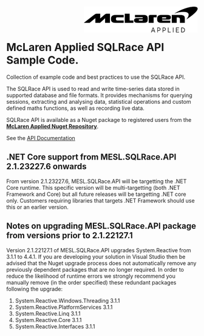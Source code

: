 <img src="/images/malogo.png" width="300" align="right" /><br><br><br>

# McLaren Applied **SQLRace API Sample Code**.

Collection of example code and best practices to use the SQLRace API.

The SQLRace API is used to read and write time-series data stored in supported database and file formats. It provides mechanisms for querying sessions, extracting and analysing data, statistical operations and custom defined maths functions, as well as recording live data.

SQLRace API is available as a Nuget package to registered users from the **[McLaren Applied Nuget Repository](https://github.com/mat-docs/packages)**. 

See the [API Documentation](https://mat-docs.github.io/)

## .NET Core support from MESL.SQLRace.API 2.1.23227.6 onwards
From version 2.1.23227.6, MESL.SQLRace.API will be targetting the .NET Core runtime. This specific version will be multi-targetting (both .NET Framework and Core) but all future releases will be targetting .NET core only. Customers requiring libraries that targets .NET Framework should use this or an earlier version.


## Notes on upgrading MESL.SQLRace.API package from versions prior to 2.1.22127.1

Version 2.1.22127.1 of MESL.SQLRace.API upgrades System.Reactive from 3.1.1 to 4.4.1. If you are developing your solution in Visual Studio then be advised that the Nuget upgrade process does not automatically remove any previously dependent packages that are no longer required. 
In order to reduce the likelihood of runtime errors we strongly recommend you manually remove (in the order specified) these redundant packages following the upgrade:

1. System.Reactive.Windows.Threading 3.1.1
2. System.Reactive.PlatformServices 3.1.1
3. System.Reactive.Linq 3.1.1
4. System.Reactive.Core 3.1.1
5. System.Reactive.Interfaces 3.1.1


